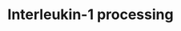 ---
annotations:
- type: Pathway Ontology
  value: interleukin-1 signaling pathway
authors:
- MaintBot
- MartijnVanIersel
- ReactomeTeam
- Anwesha
description: The IL-1 family of cytokines that interact with the Type 1 IL-1R include
  IL-1Î± (IL1A), IL-1Î² (IL1B) and the IL-1 receptor antagonist protein (IL1RAP).
  IL1RAP is synthesized with a signal peptide and secreted as a mature protein via
  the classical secretory pathway.  IL1A and IL1B are synthesised as cytoplasmic precursors
  (pro-IL1A and pro-IL1B) in activated cells. They have no signal sequence, precluding
  secretion via the classical ER-Golgi route (Rubartelli et al. 1990). Processing
  of pro-IL1B to the active form requires caspase-1 (Thornberry et al. 1992), which
  is itself activated by a molecular scaffold termed the inflammasome (Martinon et
  al. 2002). Processing and release of IL1B are thought to be closely linked, because
  mature IL1B is only seen inside inflammatory cells just prior to release (Brough
  et al. 2003). It has been reported that in monocytes a fraction of cellular IL1B
  is released by the regulated secretion of late endosomes and early lysosomes, and
  that this may represent a cellular compartment where caspase-1 processing of pro-IL1B
  takes place (Andrei et al. 1999). Shedding of microvesicles from the plasma membrane
  has also been proposed as a mechanism of secretion (MacKenzie et al. 2001). These
  proposals superceded previous models in which non-specific release due to cell lysis
  and passage through a plasma membrane pore were considered. However, there is evidence
  in the literature that supports all of these mechanisms and there is still controversy
  over how IL1B exits from cells (Brough & Rothwell 2007). A calpain-like potease
  has been reported to be important for the processing of  pro-IL1A, but much less
  is known about how IL1A is released from cells and what specific roles it plays
  in biology.  View original pathway at [http://www.reactome.org/PathwayBrowser/#DIAGRAM=448706
  Reactome].
last-edited: 2021-01-25
organisms:
- Homo sapiens
redirect_from:
- /index.php/Pathway:WP1838
- /instance/WP1838
schema-jsonld:
- '@context': https://schema.org/
  '@id': https://wikipathways.github.io/pathways/WP1838.html
  '@type': Dataset
  creator:
    '@type': Organization
    name: WikiPathways
  description: The IL-1 family of cytokines that interact with the Type 1 IL-1R include
    IL-1Î± (IL1A), IL-1Î² (IL1B) and the IL-1 receptor antagonist protein (IL1RAP).
    IL1RAP is synthesized with a signal peptide and secreted as a mature protein via
    the classical secretory pathway.  IL1A and IL1B are synthesised as cytoplasmic
    precursors (pro-IL1A and pro-IL1B) in activated cells. They have no signal sequence,
    precluding secretion via the classical ER-Golgi route (Rubartelli et al. 1990).
    Processing of pro-IL1B to the active form requires caspase-1 (Thornberry et al.
    1992), which is itself activated by a molecular scaffold termed the inflammasome
    (Martinon et al. 2002). Processing and release of IL1B are thought to be closely
    linked, because mature IL1B is only seen inside inflammatory cells just prior
    to release (Brough et al. 2003). It has been reported that in monocytes a fraction
    of cellular IL1B is released by the regulated secretion of late endosomes and
    early lysosomes, and that this may represent a cellular compartment where caspase-1
    processing of pro-IL1B takes place (Andrei et al. 1999). Shedding of microvesicles
    from the plasma membrane has also been proposed as a mechanism of secretion (MacKenzie
    et al. 2001). These proposals superceded previous models in which non-specific
    release due to cell lysis and passage through a plasma membrane pore were considered.
    However, there is evidence in the literature that supports all of these mechanisms
    and there is still controversy over how IL1B exits from cells (Brough & Rothwell
    2007). A calpain-like potease has been reported to be important for the processing
    of  pro-IL1A, but much less is known about how IL1A is released from cells and
    what specific roles it plays in biology.  View original pathway at [http://www.reactome.org/PathwayBrowser/#DIAGRAM=448706
    Reactome].
  keywords:
  - 'IL1A(1-112) '
  - CASP1(120-297)
  - 'IL1A(1-271) '
  - NFkB Complex
  - propeptides
  - 'NFKB2(1-454) '
  - 'IL18(1-193) '
  - 'NFKB1(1-433) '
  - CASP1(120-197):CASP1(317-404)
  - 'IL1B(1-116) '
  - 'IL18(1-36) '
  - N-terminal
  - Caspase-1 tetramer
  - 'CASP1(317-404) '
  - 'IL1B(117-269) '
  - Interleukin-1 family
  - CASP1(1-404)
  - 'IL1B '
  - 'IL18 '
  - CTSG
  - 'IL1B(1-269) '
  - 'CASP1(120-297) '
  - 'Myr82K-Myr83K-IL1A '
  - CASP1(298-316)
  - CASP1(1-119)
  - '2xMyri-IL1A '
  - 'RELA '
  - CASP1(317-404)
  license: CC0
  name: Interleukin-1 processing
seo: CreativeWork
title: Interleukin-1 processing
wpid: WP1838
---